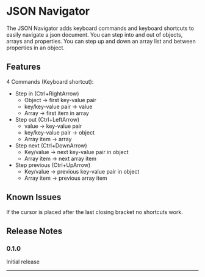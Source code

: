 # JSON Navigator

The JSON Navigator adds keyboard commands and keyboard shortcuts to easily navigate a json document.
You can step into and out of objects, arrays and properties.
You can step up and down an array list and between properties in an object.

## Features

4 Commands (Keyboard shortcut):

- Step in (Ctrl+RightArrow)
    - Object -> first key-value pair
    - key/key-value pair -> value
    - Array -> first item in array
- Step out (Ctrl+LeftArrow)
    - value -> key-value pair
    - key/key-value pair -> object
    - Array item -> array
- Step next (Ctrl+DownArrow)
    - Key/value -> next key-value pair in object
    - Array item -> next array item
- Step previous (Ctrl+UpArrow)
    - Key/value -> previous key-value pair in object
    - Array item -> previous array item

## Known Issues

If the cursor is placed after the last closing bracket no shortcuts work.

## Release Notes

### 0.1.0

Initial release

---

